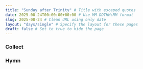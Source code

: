 ```yaml
---
title: "Sunday after Trinity" # Title with escaped quotes
date: 2025-08-24T00:00:00+00:00 # Use-MM-DDTHH:MM format
slug: 2025-08-24 # Clean URL using only date
layout: "days/single" # Specify the layout for these pages
draft: false # Set to true to hide the page
---
```


### Collect


### Hymn
